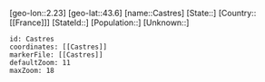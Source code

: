 ﻿---
location: [43.6,2.23]
mapzoom: [7,12] 
mapmarker: city 
type: City
tags:
- geo/City


SpocWebEntityId: 29514
isDeleted: false
confidential: public

---
[geo-lon::2.23]
[geo-lat::43.6]
[name::Castres]
[State::]
[Country::[[France]]]
[StateId::]
[Population::]
[Unknown::]


```leaflet
id: Castres
coordinates: [[Castres]]
markerFile: [[Castres]]
defaultZoom: 11 
maxZoom: 18
```
